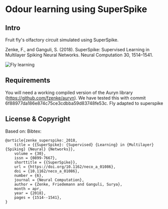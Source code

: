 #  Odour learning using SuperSpike



## Intro

Fruit fly's olfactory circuit simulated using SuperSpike.


Zenke, F., and Ganguli, S. (2018). SuperSpike: Supervised Learning in Multilayer Spiking Neural Networks. Neural Computation 30, 1514–1541.

![Fly learning](https://i.imgur.com/dO9whj1.png)



## Requirements

You will need a working compiled version of the Auryn library (https://github.com/fzenke/auryn).
We have tested this with commit 6f88977da186e874c75ce3cdbba59d83748fe53c.
Fly adapted to superspike


License & Copyright 
-------------------

Based on:
Bibtex:
```
@article{zenke_superspike:_2018,
	title = {{SuperSpike}: {Supervised} {Learning} in {Multilayer} {Spiking} {Neural} {Networks}},
	volume = {30},
	issn = {0899-7667},
	shorttitle = {{SuperSpike}},
	url = {https://doi.org/10.1162/neco_a_01086},
	doi = {10.1162/neco_a_01086},
	number = {6},
	journal = {Neural Computation},
	author = {Zenke, Friedemann and Ganguli, Surya},
	month = apr,
	year = {2018},
	pages = {1514--1541},
}
```


